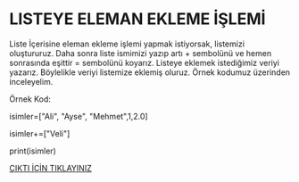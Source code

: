 # LISTEYE ELEMAN EKLEME İŞLEMİ

Liste İçerisine eleman ekleme işlemi yapmak istiyorsak, listemizi oluştururuz. Daha sonra liste ismimizi yazıp artı + sembolünü ve hemen sonrasında eşittir = sembolünü koyarız. Listeye eklemek istediğimiz veriyi yazarız. Böylelikle veriyi listemize eklemiş oluruz. Örnek kodumuz üzerinden inceleyelim.

Örnek Kod:

isimler=["Ali", "Ayse", "Mehmet",1,2.0]

isimler+=["Veli"]

print(isimler)

<a href="https://github.com/ebrarrkaya/404/blob/315e5f2628f118f6e77bed709d3c078d3a7f24c1/sass.png">ÇIKTI İÇİN TIKLAYINIZ</a>

